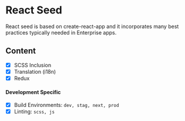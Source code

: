 # React Seed
React seed is based on create-react-app and it incorporates many best practices typically needed in Enterprise apps.

## Content
- [X] SCSS Inclusion
- [X] Translation (i18n)
- [X] Redux

#### Development Specific
- [X] Build Environments: `dev, stag, next, prod`
- [X] Linting: `scss, js`
